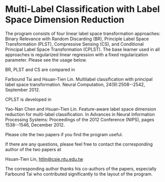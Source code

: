 Multi-Label Classification with Label Space Dimension Reduction
======

The program consists of four linear label space transformation approaches: Binary Relevance with Random Discarding (BR), Principle Label Space Transformation (PLST), Compressive Sensing (CS), and Conditional Principal Label Space Transformation (CPLST). The base learner used in all approaches is regularized linear regression with a fixed regularization parameter. Please see the usage below.

BR, PLST and CS are compared in

Farbound Tai and Hsuan-Tien Lin. Multilabel classification with principal label space transformation. Neural Computation, 24(9):2508--2542, September 2012.

CPLST is developed in 

Yao-Nan Chen and Hsuan-Tien Lin. Feature-aware label space dimension reduction for multi-label classification. In Advances in Neural Information Processing Systems: Proceedings of the 2012 Conference (NIPS), pages 1538--1546, December 2012.

Please cite the two papers if you find the program useful.

If there are any questions, please feel free to contact the corresponding author of the two papers at

Hsuan-Tien Lin, htlin@csie.ntu.edu.tw

The corresponding author thanks his co-authors of the papers, especially Farbound Tai who contributed significantly to the layout of the program.

